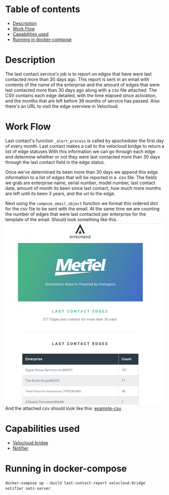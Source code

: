 # Table of contents
  * [Description](#description)
  * [Work Flow](#work-flow)
  * [Capabilities used](#capabilities-used) 
  * [Running in docker-compose](#running-in-docker-compose)

# Description
The last contact service's job is to report on edges that have were last contacted more than 30 days ago.
This report is sent in an email with contents of the name of the enterprise and the amount of edges that were last
contacted more than 30 days ago along with a csv file attached. The CSV contains each edge detailed, with the time elapsed since activation, and the months that are left before 36 months of service has passed. Also there's an URL to visit the edge overview in Velocloud.


# Work Flow
Last contact's function `_alert_process` is called by apscheduler the first day of every month. 
Last contact makes a call to the velocloud bridge to return a list of edge statuses
With this information we can go through each edge and determine whether or not they were last contacted
more than 30 days through the last contact field in the edge status.
 
Once we've determined its been more than 30 days we append this edge information to a list of edges that will be reported in a .csv file. The fields we grab are
enterprise name, serial number, model number, last contact date, amount of month its been since last contact, how much
more months are left until its been 3 years, and the url to the edge.
 
Next using the `compose_email_object` function we format this ordered dict for the csv file to be sent with the email.
At the same time we are counting the number of edges that were last contacted per enterprise for the template of the email.
Should look something like this.
![last-contact-image](readme-resources/last_contact.png)
 And the attached csv should look like this:
 [example-csv](readme-resources/example.csv)
 
# Capabilities used
- [Velocloud bridge](../velocloud-bridge/README.md)
- [Notifier](../notifier/README.md)

# Running in docker-compose 
`docker-compose up --build last-contact-report velocloud-bridge notifier nats-server `
